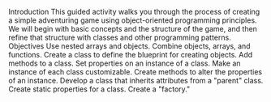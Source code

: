 Introduction
This guided activity walks you through the process of creating a simple adventuring game using object-oriented programming principles. We will begin with basic concepts and the structure of the game, and then refine that structure with classes and other programming patterns.
Objectives
Use nested arrays and objects.
Combine objects, arrays, and functions.
Create a class to define the blueprint for creating objects.
Add methods to a class.
Set properties on an instance of a class.
Make an instance of each class customizable.
Create methods to alter the properties of an instance.
Develop a class that inherits attributes from a "parent" class.
Create static properties for a class.
Create a "factory."
